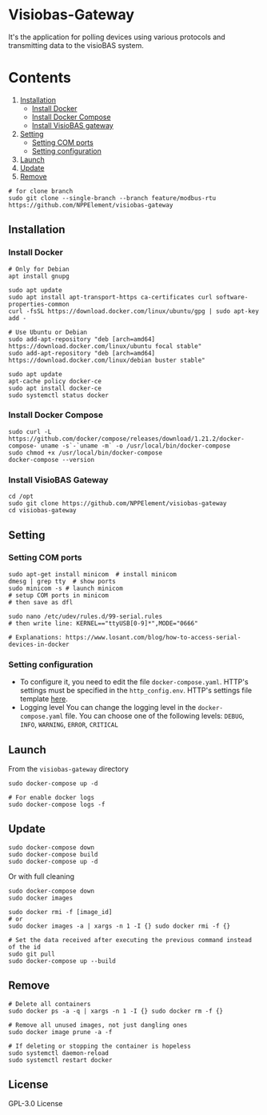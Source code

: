# Visiobas-Gateway

It's the application for polling devices using various protocols and transmitting data to
the visioBAS system.

# Contents

1. [Installation](#Installation)
    - [Install Docker](#Install-Docker)
    - [Install Docker Compose](#Install-Docker-Compose)
    - [Install VisioBAS gateway](#Install-VisioBAS-Gateway)
2. [Setting](#Setting)
    - [Setting COM ports](#Setting-COM-ports)
    - [Setting configuration](#Setting-configuration)
3. [Launch](#Launch)
4. [Update](#Update)
5. [Remove](#Remove)

``` shell
# for clone branch
sudo git clone --single-branch --branch feature/modbus-rtu https://github.com/NPPElement/visiobas-gateway
```

## Installation

### Install Docker

``` shell
# Only for Debian
apt install gnupg

sudo apt update
sudo apt install apt-transport-https ca-certificates curl software-properties-common
curl -fsSL https://download.docker.com/linux/ubuntu/gpg | sudo apt-key add -

# Use Ubuntu or Debian
sudo add-apt-repository "deb [arch=amd64] https://download.docker.com/linux/ubuntu focal stable"
sudo add-apt-repository "deb [arch=amd64] https://download.docker.com/linux/debian buster stable"

sudo apt update
apt-cache policy docker-ce
sudo apt install docker-ce
sudo systemctl status docker
```

### Install Docker Compose

``` shell
sudo curl -L https://github.com/docker/compose/releases/download/1.21.2/docker-compose-`uname -s`-`uname -m` -o /usr/local/bin/docker-compose
sudo chmod +x /usr/local/bin/docker-compose
docker-compose --version
```

### Install VisioBAS Gateway

``` shell
cd /opt
sudo git clone https://github.com/NPPElement/visiobas-gateway
cd visiobas-gateway
```

## Setting

### Setting COM ports

```shell
sudo apt-get install minicom  # install minicom
dmesg | grep tty  # show ports
sudo minicom -s # launch minicom
# setup COM ports in minicom
# then save as dfl

sudo nano /etc/udev/rules.d/99-serial.rules
# then write line: KERNEL=="ttyUSB[0-9]*",MODE="0666"

# Explanations: https://www.losant.com/blog/how-to-access-serial-devices-in-docker
```


### Setting configuration

- To configure it, you need to edit the file `docker-compose.yaml`. HTTP's settings must be
  specified in the `http_config.env`. HTTP's settings file
  template [here](http_config.env.template).
- Logging level You can change the logging level in the `docker-compose.yaml` file. You can
  choose one of the following levels: `DEBUG`, `INFO`, `WARNING`, `ERROR`, `CRITICAL`

## Launch

From the `visiobas-gateway` directory

``` shell
sudo docker-compose up -d

# For enable docker logs
sudo docker-compose logs -f
```

## Update

``` shell
sudo docker-compose down
sudo docker-compose build
sudo docker-compose up -d
```

Or with full cleaning

``` shell
sudo docker-compose down 
sudo docker images

sudo docker rmi -f [image_id]
# or
sudo docker images -a | xargs -n 1 -I {} sudo docker rmi -f {}
```

``` shell
# Set the data received after executing the previous command instead of the id
sudo git pull
sudo docker-compose up --build
```

## Remove

``` shell
# Delete all containers
sudo docker ps -a -q | xargs -n 1 -I {} sudo docker rm -f {}

# Remove all unused images, not just dangling ones
sudo docker image prune -a -f

# If deleting or stopping the container is hopeless
sudo systemctl daemon-reload
sudo systemctl restart docker
```

## License

GPL-3.0 License
